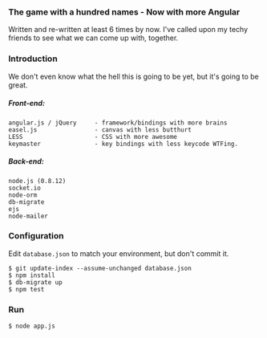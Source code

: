 ### The game with a hundred names - Now with more Angular

Written and re-written at least 6 times by now. I've called upon my techy friends to see what we can come up with, together.

### Introduction

We don't even know what the hell this is going to be yet, but it's going to be great.

##### Front-end:

    angular.js / jQuery 	- framework/bindings with more brains
    easel.js 				- canvas with less butthurt
    LESS 					- CSS with more awesome
    keymaster 				- key bindings with less keycode WTFing.

##### Back-end:

    node.js (0.8.12)		
    socket.io    			
    node-orm
    db-migrate
    ejs
    node-mailer

### Configuration
Edit `database.json` to match your environment, but don't commit it.

```
$ git update-index --assume-unchanged database.json
$ npm install
$ db-migrate up
$ npm test
```

### Run
``` 
$ node app.js
```